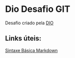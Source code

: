 # Dio Desafio GIT
Desafio criado pela [DIO](https://digitalinnovation.one/)

## Links úteis:
  [Sintaxe Básica Markdown](https://www.markdownguide.org/)

